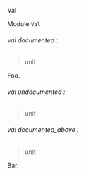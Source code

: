 Val

Module `Val`

<a id="val-documented"></a>

###### val documented :

> unit


Foo.

<a id="val-undocumented"></a>

###### val undocumented :

> unit


<a id="val-documented_above"></a>

###### val documented_above :

> unit


Bar.